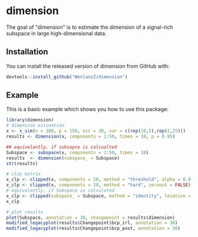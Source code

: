 # dimension

<!-- badges: start -->
<!-- badges: end -->

The goal of "dimension" is to estimate the dimension of a signal-rich subspace in large high-dimensional data.

## Installation

You can install the released version of dimension from GitHub with:

``` r
devtools::install_github("WenlanzZ/dimension")
```

## Example

This is a basic example which shows you how to use this package:

``` r
library(dimension)
# dimension estimation
x <- x_sim(n = 100, p = 150, ncc = 30, var = c(rep(10,5),rep(2,25)))
results <- dimension(x, components = 1:50, times = 10, p = 0.95)

## equivelantly, if subsapce is calcualted
Subspace <- subspace(x, components = 1:50, times = 10)
results  <- dimension(subspace_ = Subspace)
str(results)

# clip matrix
x_clp <- clipped(x, components = 20, method = "threshold", alpha = 0.9, zeroout = TRUE)
x_clp <- clipped(x, components = 20, method = "hard", zeroout = FALSE)
# equivalently, if Subspace is calculated
x_clp <- clipped(subspace_ = Subspace, method = "identity", location = c(1:5))
x_clp

# plot results
plot(Subspace, annotation = 30, changepoint = results$dimension)
modified_legacyplot(results$Changepoint$bcp_irl, annotation = 30)
modified_legacyplot(results$Changepoint$bcp_post, annotation = 30)
